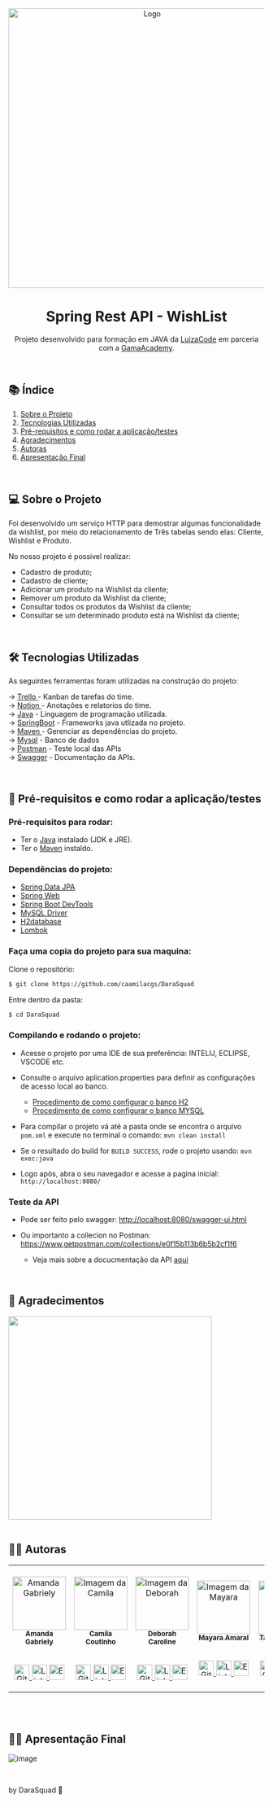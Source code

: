 <div align=center>
    <a><img width="550" alt="Logo" src="https://user-images.githubusercontent.com/60848932/118202545-910e5e80-b430-11eb-9797-3c3b08d9a938.png"></a>

# Spring Rest API - WishList

Projeto desenvolvido  para formação em JAVA da  <a href="https://corp.gama.academy/luiza-code/inscricao#:~:text=O%20Luiza%20%C3%A9%20um,para%20mulheres%2C%20criado%20pelo%20Magalu.&text=O%20programa%20busca%20mulheres%20apaixonadas,e%20acreditam%20na%20transforma%C3%A7%C3%A3o%20digital./">LuizaCode</a> em parceria com a <a href="https://fieldcontrol.com.br/">GamaAcademy</a>.

</div><br>


## 📚 Índice
 1. [Sobre o Projeto](#projeto)
 2. [Tecnologias Utilizadas](#tecnologias)
 3. [Pré-requisitos e como rodar a aplicação/testes](#requisitos)
 4. [Agradecimentos](#agradecimentos)
 5. [Autoras](#autoras)
 6. [Apresentação Final](#apresentacao)

<div id='projeto'/>  

<br>

## 💻 Sobre o Projeto

Foi desenvolvido um serviço HTTP para demostrar algumas funcionalidade da wishlist, por meio do relacionamento de Três tabelas sendo elas: Cliente, Wishlist e Produto.

No nosso projeto é possivel realizar:
- Cadastro de produto;
- Cadastro de cliente;
- Adicionar um produto na Wishlist da cliente;
- Remover um produto da Wishlist da cliente;
- Consultar todos os produtos da Wishlist da cliente;
- Consultar se um determinado produto está na Wishlist da cliente;

<div id='tecnologias'/>

<br>

## 🛠 Tecnologias Utilizadas

As seguintes ferramentas foram utilizadas na construção do projeto:

&rarr; <a href="https://trello.com/b/GNsUcO4e/dara-squad-wishlist"> Trello </a> - Kanban de tarefas do time.  <br>
&rarr; <a href="https://www.notion.so/DARA-SQUAD-Luiza-Code-22a6a76568fe493ea40845044adc0760">Notion </a> - Anotações e relatorios do time.  <br>
&rarr; <a href="https://www.oracle.com/br/java/technologies/javase-jdk11-downloads.html">Java</a> - Linguagem de programação utilizada. <br>
&rarr; <a href="https://spring.io/">SpringBoot</a> - Frameworks java utlizada no projeto. <br>
&rarr; <a href="https://maven.apache.org/">Maven </a> - Gerenciar as dependências do projeto. <br>
&rarr; <a href="https://www.mysql.com/">Mysql</a> - Banco de dados  <br>
&rarr; <a href="https://www.postman.com/">Postman</a> - Teste local das APIs  <br>
&rarr; <a href="https://swagger.io/">Swagger</a> - Documentação da APIs.  <br>

<div id='requisitos'/>

<br>

## 👷 Pré-requisitos e como rodar a aplicação/testes

### Pré-requisitos para rodar:

* Ter o [Java](https://www.oracle.com/br/java/technologies/javase-jdk11-downloads.html) instalado (JDK e JRE).
* Ter o [Maven](https://maven.apache.org/) instaldo.

### Dependências do projeto:

- <a href="https://spring.io/projects/spring-data-jpa#overview">Spring Data JPA</a><br>
- <a href="https://spring.io/projects/spring-ws">Spring Web</a><br>
- <a href="https://spring.io/projects/spring-boot">Spring Boot DevTools</a><br>
- <a href="https://spring.io/guides/gs/accessing-data-mysql/">MySQL Driver </a><br>
- <a href="https://spring.io/guides/gs/accessing-data-jpa/">H2database</a><br>
- <a href="https://projectlombok.org/setup/maven">Lombok </a><br>

### Faça uma copia do projeto para sua maquina:

Clone o repositório:
```bash
$ git clone https://github.com/caamilacgs/DaraSquad
```
Entre dentro da pasta:
```bash
$ cd DaraSquad
```

### Compilando e rodando o projeto:

- Acesse o projeto por uma IDE de sua preferência: INTELIJ, ECLIPSE, VSCODE etc.
- Consulte o arquivo aplication.properties para definir as configurações de acesso local ao banco.
    - <a href="https://github.com/caamilacgs/DaraSquad/blob/camila/conexao/h2.md"> Procedimento de como configurar o banco H2 </a>
    - <a href="https://github.com/caamilacgs/DaraSquad/blob/camila/conexao/mysql.md"> Procedimento de como configurar o banco MYSQL </a>
    
- Para compilar o projeto vá até a pasta onde se encontra o arquivo `pom.xml` e execute no terminal o comando: `mvn clean install`

- Se o resultado do build for `BUILD SUCCESS`, rode o projeto usando: `mvn exec:java`

- Logo após, abra o seu navegador e acesse a pagina inicial: `http://localhost:8080/`

### Teste da API

- Pode ser feito pelo swagger: <a href="http://localhost:8080/swagger-ui.html">http://localhost:8080/swagger-ui.html</a><br>

- Ou importanto a collecion no Postman: <a href="https://www.getpostman.com/collections/505906448da72bda396c">https://www.getpostman.com/collections/e0f15b113b6b5b2cf1f6</a><br>
    - Veja mais sobre a docucmentação da API <a href="https://github.com/caamilacgs/DaraSquad/tree/main/Documenta%C3%A7%C3%A3o%20do%20Projeto/Collection%20do%20Postman">aqui</a>

<div id='agradecimentos'/> 

<br>

## :star2: Agradecimentos 

<div>
    <a><img width="400" src="https://user-images.githubusercontent.com/60848932/116348287-346e3b00-a7c4-11eb-899c-f6740102d6ae.png"></a>
</div>


<div id='autoras'/> 

<br>

## :woman_technologist: Autoras

<table>
    <td align="center"><br/>
        <a href="https://github.com/amandagsa">
            <img src="https://avatars.githubusercontent.com/u/52843599?v=4" width="105px;"
                alt="Amanda Gabriely" /><br><sub><b>Amanda Gabriely</b></sub><br></a><br/>
        <p align="center">
            <a href="https://github.com/amandagsa">
                <img src="https://user-images.githubusercontent.com/60848932/117540779-2bad0e80-afe7-11eb-8391-2b6661a3efc3.png"
                    width="30px" alt="GitHub" />
            </a>
            <a href="https://www.linkedin.com/in/amandagsalves/">
                <img src="https://user-images.githubusercontent.com/60848932/117540778-29e34b00-afe7-11eb-8a68-5916e9822145.png"
                    width="30px" alt="Linkedin" />
            </a>
            <a href="mailto:amandagsal@gmail.com">
                <img src="https://user-images.githubusercontent.com/60848932/117541013-3ddb7c80-afe8-11eb-83c2-79827e99ec59.png"
                    width="30px" alt="Email" />
            </a>
        </p>
    </td>
    <td align="center"><br/>
        <a href="https://github.com/caamilacgs">
            <img src="https://avatars.githubusercontent.com/u/60848932?v=4" width="105px;"
                alt="Imagem da Camila" /><br /><sub><b>Camila Coutinho</b></sub></a><br/><br/>
        <p align="center">
            <a href="https://github.com/caamilacgs">
                <img src="https://user-images.githubusercontent.com/60848932/117540779-2bad0e80-afe7-11eb-8391-2b6661a3efc3.png"
                    width="30px" alt="GitHub" />
            </a>
            <a href="https://www.linkedin.com/in/caamilacgs">
                <img src="https://user-images.githubusercontent.com/60848932/117540778-29e34b00-afe7-11eb-8a68-5916e9822145.png"
                    width="30px" alt="Linkedin" />
            </a>
            <a href="mailto:caamilacgs@gmail.com">
                <img src="https://user-images.githubusercontent.com/60848932/117541013-3ddb7c80-afe8-11eb-83c2-79827e99ec59.png"
                    width="30px" alt="Email" />
            </a>
        </p>
    </td>
    <td align="center"><br/>
        <a href="https://github.com/deborah6150">
            <img src="https://avatars.githubusercontent.com/u/53862960?v=4" width="105px;"
                alt="Imagem da Deborah" /><br /><sub><b>Deborah Caroline</b></sub></a><br><br/>
        <p align="center">
            <a href="https://github.com/deborah6150">
                <img src="https://user-images.githubusercontent.com/60848932/117540779-2bad0e80-afe7-11eb-8391-2b6661a3efc3.png"
                    width="30px" alt="GitHub" />
            </a>
            <a href="https://www.linkedin.com/in/deborah-caroline-702690181/">
                <img src="https://user-images.githubusercontent.com/60848932/117540778-29e34b00-afe7-11eb-8a68-5916e9822145.png"
                    width="30px" alt="Linkedin" />
            </a>
            <a href="mailto:deborahcaroline615@gmail.com">
                <img src="https://user-images.githubusercontent.com/60848932/117541013-3ddb7c80-afe8-11eb-83c2-79827e99ec59.png"
                    width="30px" alt="Email" />
            </a>
        </p>
    </td>
    <td align="center"><br/>
        <a href="https://github.com/mayleme">
            <img src="https://avatars.githubusercontent.com/u/68359875?v=4" width="105px;"
                alt="Imagem da Mayara" /><br><sub><b>Mayara Amaral</b></sub></a> <br /><br/>
        <p align="center">
            <a href="https://github.com/mayleme">
                <img src="https://user-images.githubusercontent.com/60848932/117540779-2bad0e80-afe7-11eb-8391-2b6661a3efc3.png"
                    width="30px" alt="GitHub" />
            </a>
            <a href="https://www.linkedin.com/in/mayara-amaral-leme-46533b62/">
                <img src="https://user-images.githubusercontent.com/60848932/117540778-29e34b00-afe7-11eb-8a68-5916e9822145.png"
                    width="30px" alt="Linkedin" />
            </a>
            <a href="mailto:mayara.amleme@gmail.com">
                <img src="https://user-images.githubusercontent.com/60848932/117541013-3ddb7c80-afe8-11eb-83c2-79827e99ec59.png"
                    width="30px" alt="Email" />
            </a>
        </p>
    </td>
    <td align="center"><br/>
        <a href="https://github.com/TaianeSB-94">
            <img src="https://user-images.githubusercontent.com/60848932/118201902-f9f4d700-b42e-11eb-9722-45882a84674b.png" width="105px;"
                alt="Imagem da Taiane" /> <br /><sub><b>Taiane Barbosa</b></sub></a><br><br/>
        <p align="center">
            <a href="https://github.com/TaianeSB-94">
                <img src="https://user-images.githubusercontent.com/60848932/117540779-2bad0e80-afe7-11eb-8391-2b6661a3efc3.png"
                    width="30px" alt="GitHub" />
            </a>
            <a href="https://www.linkedin.com/in/taiane-barbosa">
                <img src="https://user-images.githubusercontent.com/60848932/117540778-29e34b00-afe7-11eb-8a68-5916e9822145.png"
                    width="30px" alt="Linkedin" />
            </a>
            <a href="mailto:taianesb94@gmail.com">
                <img src="https://user-images.githubusercontent.com/60848932/117541013-3ddb7c80-afe8-11eb-83c2-79827e99ec59.png"
                    width="30px" alt="Email" />
            </a>
        </p>
    </td>
    <td align="center"><br/>
        <a href="https://github.com/thaila-davanco">
            <img src="https://avatars.githubusercontent.com/u/83316149?v=4" width="105px;"
                alt="Imagem da Thaila" /><br /><sub><b>Thaila Davanço</b></sub></a><br><br/>
        <p align="center">
            <a href="https://github.com/thaila-davanco">
                <img src="https://user-images.githubusercontent.com/60848932/117540779-2bad0e80-afe7-11eb-8391-2b6661a3efc3.png"
                    width="30px" alt="GitHub" />
            </a>
            <a href="https://www.linkedin.com/in/thaila-davan%C3%A7o-56a609152/">
                <img src="https://user-images.githubusercontent.com/60848932/117540778-29e34b00-afe7-11eb-8a68-5916e9822145.png"
                    width="30px" alt="Linkedin" />
            </a>
            <a href="mailto:davancothaila@gmail.com">
                <img src="https://user-images.githubusercontent.com/60848932/117541013-3ddb7c80-afe8-11eb-83c2-79827e99ec59.png"
                    width="30px" alt="Email" />
            </a>
        </p>
    </td>
    </tr>
</table>

<br>

<div id='apresentacao'/>  

<br>

## :woman_technologist: Apresentação Final

![image](https://user-images.githubusercontent.com/60848932/119231691-8e7acb80-baf8-11eb-975c-631940825cb9.png)

<br>

<p>by DaraSquad 💜 </p><br>
